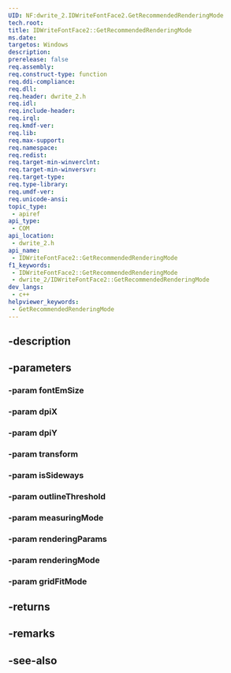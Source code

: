 ```yaml
---
UID: NF:dwrite_2.IDWriteFontFace2.GetRecommendedRenderingMode
tech.root: 
title: IDWriteFontFace2::GetRecommendedRenderingMode
ms.date: 
targetos: Windows
description: 
prerelease: false
req.assembly: 
req.construct-type: function
req.ddi-compliance: 
req.dll: 
req.header: dwrite_2.h
req.idl: 
req.include-header: 
req.irql: 
req.kmdf-ver: 
req.lib: 
req.max-support: 
req.namespace: 
req.redist: 
req.target-min-winverclnt: 
req.target-min-winversvr: 
req.target-type: 
req.type-library: 
req.umdf-ver: 
req.unicode-ansi: 
topic_type:
 - apiref
api_type:
 - COM
api_location:
 - dwrite_2.h
api_name:
 - IDWriteFontFace2::GetRecommendedRenderingMode
f1_keywords:
 - IDWriteFontFace2::GetRecommendedRenderingMode
 - dwrite_2/IDWriteFontFace2::GetRecommendedRenderingMode
dev_langs:
 - c++
helpviewer_keywords:
 - GetRecommendedRenderingMode
---
```


## -description

## -parameters

### -param fontEmSize

### -param dpiX

### -param dpiY

### -param transform

### -param isSideways

### -param outlineThreshold

### -param measuringMode

### -param renderingParams

### -param renderingMode

### -param gridFitMode

## -returns

## -remarks

## -see-also

